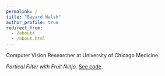 ```yaml
---
permalink: /
title: "Bayard Walsh"
author_profile: true
redirect_from: 
  - /about/
  - /about.html
---
```


Computer Vision Researcher at University of Chicago Medicine.



_Partical Filter with Fruit Ninja._ [See code](https://github.com/bkwalsh/Autonomous-Lab-HW-/tree/main/hw4/SDL_Fruit_Ninja "fruitninja").

